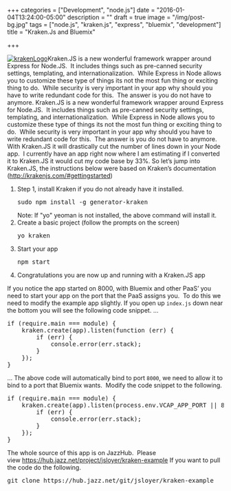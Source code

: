 +++
categories = ["Development", "node.js"]
date = "2016-01-04T13:24:00-05:00"
description = ""
draft = true
image = "/img/post-bg.jpg"
tags = ["node.js", "kraken.js", "express", "bluemix", "development"]
title = "Kraken.Js and Bluemix"

+++

<a href="https://jeffsloyer.io/wp-content/uploads/2015/07/krakenLogo.png"><img class="alignleft size-medium wp-image-161" src="https://jeffsloyer.io/wp-content/uploads/2015/07/krakenLogo-300x300.png" alt="krakenLogo" /></a>Kraken.JS is a new wonderful framework wrapper around Express for Node.JS.  It includes things such as pre-canned security settings, templating, and internationalization.  While Express in Node allows you to customize these type of things its not the most fun thing or exciting thing to do.  While security is very important in your app why should you have to write redundant code for this.  The answer is you do not have to anymore. Kraken.JS is a new wonderful framework wrapper around Express for Node.JS.  It includes things such as pre-canned security settings, templating, and internationalization.  <!--more-->While Express in Node allows you to customize these type of things its not the most fun thing or exciting thing to do.  While security is very important in your app why should you have to write redundant code for this.  The answer is you do not have to anymore. With Kraken.JS it will drastically cut the number of lines down in your Node app.  I currently have an app right now where I am estimating if I converted it to Kraken.JS it would cut my code base by 33%. So let’s jump into Kraken.JS, the instructions below were based on Kraken’s documentation (<a title="http://krakenjs.com/#gettingstarted" href="http://krakenjs.com/" target="_blank">http://krakenjs.com/#gettingstarted</a>)
<ol>
    <li>Step 1, install Kraken if you do not already have it installed.
<pre>sudo npm install -g generator-kraken</pre>
Note: If "yo" yeoman is not installed, the above command will install it.</li>
    <li>Create a basic project (follow the prompts on the screen)
<pre>yo kraken</pre>
</li>
    <li>Start your app
<pre>npm start</pre>
</li>
    <li>Congratulations you are now up and running with a Kraken.JS app</li>
</ol>
If you notice the app started on 8000, with Bluemix and other PaaS’ you need to start your app on the port that the PaaS assigns you.  To do this we need to modify the example app slightly. If you open up <code>index.js</code> down near the bottom you will see the following code snippet. …
<pre>if (require.main === module) {
    kraken.create(app).listen(function (err) {
        if (err) {
            console.error(err.stack);
        }
    });
}
</pre>
… The above code will automatically bind to port <code>8000</code>, we need to allow it to bind to a port that Bluemix wants.  Modify the code snippet to the following.
<pre>if (require.main === module) {
    kraken.create(app).listen(process.env.VCAP_APP_PORT || 8000, function (err) {
        if (err) {
            console.error(err.stack);
        }
    });
}
</pre>
The whole source of this app is on JazzHub.  Please view <a title="https://hub.jazz.net/project/jsloyer/kraken-example" href="https://hub.jazz.net/project/jsloyer/kraken-example" target="_blank">https://hub.jazz.net/project/jsloyer/kraken-example</a> If you want to pull the code do the following.
<pre>git clone https://hub.jazz.net/git/jsloyer/kraken-example</pre>
